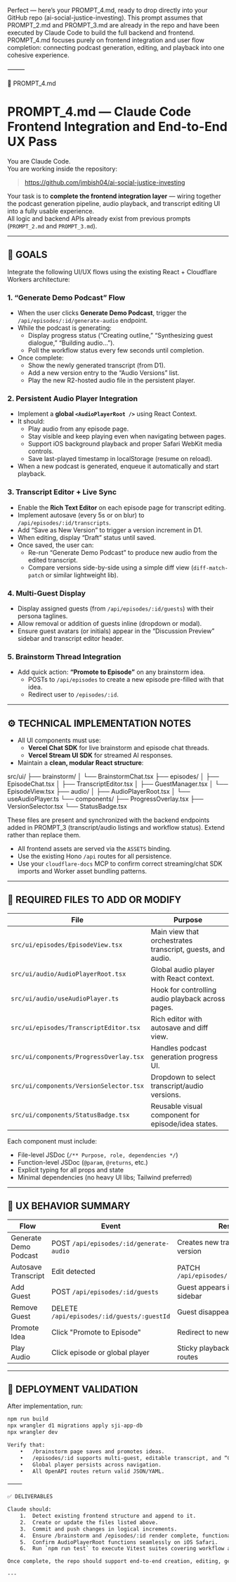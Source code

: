 Perfect — here’s your PROMPT_4.md, ready to drop directly into your GitHub repo (ai-social-justice-investing).
This prompt assumes that PROMPT_2.md and PROMPT_3.md are already in the repo and have been executed by Claude Code to build the full backend and frontend.
PROMPT_4.md focuses purely on frontend integration and user flow completion: connecting podcast generation, editing, and playback into one cohesive experience.

⸻

📄 PROMPT_4.md

# PROMPT_4.md — Claude Code Frontend Integration and End-to-End UX Pass

You are Claude Code.  
You are working inside the repository:

> https://github.com/jmbish04/ai-social-justice-investing

Your task is to **complete the frontend integration layer** — wiring together the podcast generation pipeline, audio playback, and transcript editing UI into a fully usable experience.  
All logic and backend APIs already exist from previous prompts (`PROMPT_2.md` and `PROMPT_3.md`).

---

## 🎯 GOALS

Integrate the following UI/UX flows using the existing React + Cloudflare Workers architecture:

### 1. “Generate Demo Podcast” Flow
- When the user clicks **Generate Demo Podcast**, trigger the `/api/episodes/:id/generate-audio` endpoint.
- While the podcast is generating:
  - Display progress status (“Creating outline,” “Synthesizing guest dialogue,” “Building audio…”).
  - Poll the workflow status every few seconds until completion.
- Once complete:
  - Show the newly generated transcript (from D1).
  - Add a new version entry to the “Audio Versions” list.
  - Play the new R2-hosted audio file in the persistent player.

### 2. Persistent Audio Player Integration
- Implement a **global `<AudioPlayerRoot />`** using React Context.
- It should:
  - Play audio from any episode page.
  - Stay visible and keep playing even when navigating between pages.
  - Support iOS background playback and proper Safari WebKit media controls.
  - Save last-played timestamp in localStorage (resume on reload).
- When a new podcast is generated, enqueue it automatically and start playback.

### 3. Transcript Editor + Live Sync
- Enable the **Rich Text Editor** on each episode page for transcript editing.
- Implement autosave (every 5s or on blur) to `/api/episodes/:id/transcripts`.
- Add “Save as New Version” to trigger a version increment in D1.
- When editing, display “Draft” status until saved.
- Once saved, the user can:
  - Re-run “Generate Demo Podcast” to produce new audio from the edited transcript.
  - Compare versions side-by-side using a simple diff view (`diff-match-patch` or similar lightweight lib).

### 4. Multi-Guest Display
- Display assigned guests (from `/api/episodes/:id/guests`) with their persona taglines.
- Allow removal or addition of guests inline (dropdown or modal).
- Ensure guest avatars (or initials) appear in the “Discussion Preview” sidebar and transcript editor header.

### 5. Brainstorm Thread Integration
- Add quick action: **“Promote to Episode”** on any brainstorm idea.
  - POSTs to `/api/episodes` to create a new episode pre-filled with that idea.
  - Redirect user to `/episodes/:id`.

---

## ⚙️ TECHNICAL IMPLEMENTATION NOTES

- All UI components must use:
  - **Vercel Chat SDK** for live brainstorm and episode chat threads.
  - **Vercel Stream UI SDK** for streamed AI responses.
- Maintain a **clean, modular React structure**:

src/ui/
├── brainstorm/
│   └── BrainstormChat.tsx
├── episodes/
│   ├── EpisodeChat.tsx
│   ├── TranscriptEditor.tsx
│   ├── GuestManager.tsx
│   └── EpisodeView.tsx
├── audio/
│   ├── AudioPlayerRoot.tsx
│   └── useAudioPlayer.ts
└── components/
├── ProgressOverlay.tsx
├── VersionSelector.tsx
└── StatusBadge.tsx

These files are present and synchronized with the backend endpoints added in
PROMPT_3 (transcript/audio listings and workflow status). Extend rather than
replace them.

- All frontend assets are served via the `ASSETS` binding.
- Use the existing Hono `/api` routes for all persistence.
- Use your `cloudflare-docs` MCP to confirm correct streaming/chat SDK imports and Worker asset bundling patterns.

---

## 🧱 REQUIRED FILES TO ADD OR MODIFY

| File | Purpose |
|------|----------|
| `src/ui/episodes/EpisodeView.tsx` | Main view that orchestrates transcript, guests, and audio. |
| `src/ui/audio/AudioPlayerRoot.tsx` | Global audio player with React context. |
| `src/ui/audio/useAudioPlayer.ts` | Hook for controlling audio playback across pages. |
| `src/ui/episodes/TranscriptEditor.tsx` | Rich editor with autosave and diff view. |
| `src/ui/components/ProgressOverlay.tsx` | Handles podcast generation progress UI. |
| `src/ui/components/VersionSelector.tsx` | Dropdown to select transcript/audio versions. |
| `src/ui/components/StatusBadge.tsx` | Reusable visual component for episode/idea states. |

Each component must include:
- File-level JSDoc (`/** Purpose, role, dependencies */`)
- Function-level JSDoc (`@param`, `@returns`, etc.)
- Explicit typing for all props and state
- Minimal dependencies (no heavy UI libs; Tailwind preferred)

---

## 🧠 UX BEHAVIOR SUMMARY

| Flow | Event | Result |
|------|--------|---------|
| Generate Demo Podcast | POST `/api/episodes/:id/generate-audio` | Creates new transcript + audio version |
| Autosave Transcript | Edit detected | PATCH `/api/episodes/:id/transcripts` |
| Add Guest | POST `/api/episodes/:id/guests` | Guest appears immediately in sidebar |
| Remove Guest | DELETE `/api/episodes/:id/guests/:guestId` | Guest disappears from sidebar |
| Promote Idea | Click "Promote to Episode" | Redirect to new `/episodes/:id` |
| Play Audio | Click episode or global player | Sticky playback persists across routes |

---

## 🚀 DEPLOYMENT VALIDATION

After implementation, run:

```bash
npm run build
npx wrangler d1 migrations apply sji-app-db
npx wrangler dev

Verify that:
	•	/brainstorm page saves and promotes ideas.
	•	/episodes/:id supports multi-guest, editable transcript, and “Generate Demo Podcast”.
	•	Global player persists across navigation.
	•	All OpenAPI routes return valid JSON/YAML.

⸻

✅ DELIVERABLES

Claude should:
	1.	Detect existing frontend structure and append to it.
	2.	Create or update the files listed above.
	3.	Commit and push changes in logical increments.
	4.	Ensure /brainstorm and /episodes/:id render complete, functional UI flows.
	5.	Confirm AudioPlayerRoot functions seamlessly on iOS Safari.
	6.	Run `npm run test` to execute Vitest suites covering workflow and audio persistence.

Once complete, the repo should support end-to-end creation, editing, generation, and playback of podcast demos with multiple guests — powered entirely by Cloudflare Workers and Vercel SDKs.

---
